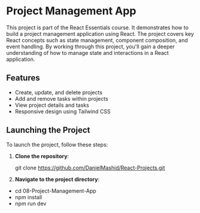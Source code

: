# Project Management App

This project is part of the React Essentials course. It demonstrates how to build a project management application using React. The project covers key React concepts such as state management, component composition, and event handling. By working through this project, you'll gain a deeper understanding of how to manage state and interactions in a React application.

## Features

- Create, update, and delete projects
- Add and remove tasks within projects
- View project details and tasks
- Responsive design using Tailwind CSS

## Launching the Project

To launch the project, follow these steps:

1. **Clone the repository**:

   git clone <https://github.com/DanielMashid/React-Projects.git>

2. **Navigate to the project directory**:

- cd 08-Project-Management-App
- npm install
- npm run dev
